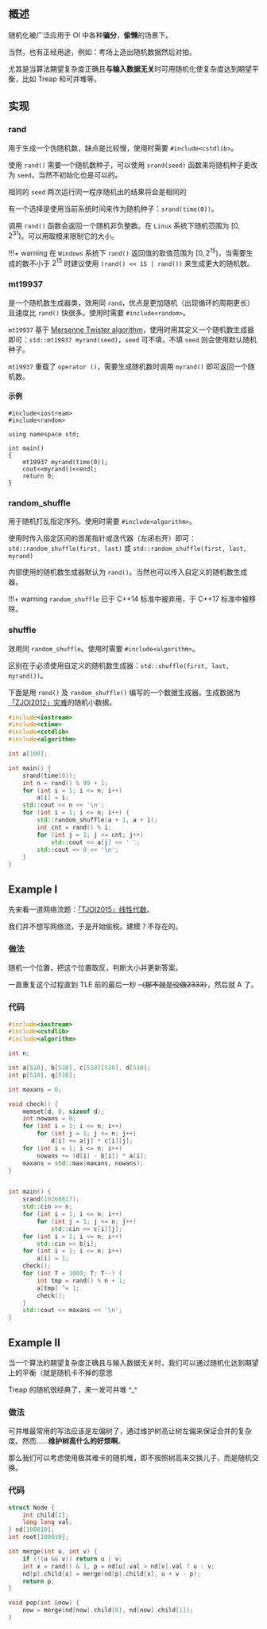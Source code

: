 ## 概述

随机化被广泛应用于 OI 中各种**骗分**，**偷懒**的场景下。

当然，也有正经用途，例如：考场上造出随机数据然后对拍。

尤其是当算法期望复杂度正确且**与输入数据无关**时可用随机化使复杂度达到期望平衡，比如 Treap 和可并堆等。

## 实现

### rand

用于生成一个伪随机数，缺点是比较慢，使用时需要 `#include<cstdlib>`。

使用 `rand()` 需要一个随机数种子，可以使用 `srand(seed)` 函数来将随机种子更改为 `seed`，当然不初始化也是可以的。

相同的 `seed` 两次运行同一程序随机出的结果将会是相同的

有一个选择是使用当前系统时间来作为随机种子：`srand(time(0))`。

调用 `rand()` 函数会返回一个随机非负整数。在 `Linux` 系统下随机范围为 $\left[0,2^{31}\right)$。可以用取模来限制它的大小。

!!!+ warning
    在 `Windows` 系统下 `rand()` 返回值的取值范围为 $\left[0,2^{15}\right)$，当需要生成的数不小于 $2^{15}$ 时建议使用 `(rand() << 15 | rand())` 来生成更大的随机数。

### mt19937

是一个随机数生成器类，效用同 `rand`，优点是更加随机（出现循环的周期更长）且速度比 `rand()` 快很多。使用时需要 `#include<random>`。

`mt19937` 基于 [Mersenne Twister algorithm](https://en.wikipedia.org/wiki/Mersenne_Twister)，使用时用其定义一个随机数生成器即可：`std::mt19937 myrand(seed)`，`seed` 可不填，不填 `seed` 则会使用默认随机种子。

`mt19937` 重载了 `operator ()`，需要生成随机数时调用 `myrand()` 即可返回一个随机数。

#### 示例

```
#include<iostream>
#include<random>
 
using namespace std;
 
int main()
{
    mt19937 myrand(time(0));
    cout<<myrand()<<endl;
    return 0;
}
```

### random_shuffle

用于随机打乱指定序列。使用时需要 `#include<algorithm>`。

使用时传入指定区间的首尾指针或迭代器（左闭右开）即可：`std::random_shuffle(first, last)` 或 `std::random_shuffle(first, last, myrand)`

内部使用的随机数生成器默认为 `rand()`。当然也可以传入自定义的随机数生成器。

!!!+ warning
    `random_shuffle` 已于 C++14 标准中被弃用，于 C++17 标准中被移除。
   
### shuffle

效用同 `random_shuffle`。使用时需要 `#include<algorithm>`。

区别在于必须使用自定义的随机数生成器：`std::shuffle(first, last, myrand())`。

下面是用 `rand()` 及 `random_shuffle()` 编写的一个数据生成器。生成数据为[「ZJOI2012」灾难](https://www.luogu.org/problemnew/show/P2597)的随机小数据。

```cpp
#include<iostream>
#include<ctime>
#include<cstdlib>
#include<algorithm>

int a[100];

int main() {
    srand(time(0));
    int n = rand() % 99 + 1;
    for (int i = 1; i <= n; i++)
        a[i] = i;
    std::cout << n << '\n';
    for (int i = 1; i <= n; i++) {
        std::random_shuffle(a + 1, a + i);
        int cnt = rand() % i;
        for (int j = 1; j <= cnt; j++)
            std::cout << a[j] << ' ';
        std::cout << 0 << '\n';
    }
}

```

## Example I

先来看一道网络流题：[「TJOI2015」线性代数](https://www.lydsy.com/JudgeOnline/problem.php?id=3996)。

我们并不想写网络流，于是开始偷税。建模？不存在的。

### 做法

随机一个位置，把这个位置取反，判断大小并更新答案。

一直重复这个过程直到 TLE 前的最后一秒 ~~（那不就是没做2333）~~，然后就 A 了。

### 代码

```cpp
#include<iostream>
#include<cstdlib>
#include<algorithm>

int n;

int a[510], b[510], c[510][510], d[510];
int p[510], q[510];

int maxans = 0;

void check() {
    memset(d, 0, sizeof d);
    int nowans = 0;
    for (int i = 1; i <= n; i++)
        for (int j = 1; j <= n; j++)
            d[i] += a[j] * c[i][j];
    for (int i = 1; i <= n; i++)
        nowans += (d[i] - b[i]) * a[i];
    maxans = std::max(maxans, nowans);
}


int main() {
    srand(19260817);
    std::cin >> n;
    for (int i = 1; i <= n; i++)
        for (int j = 1; j <= n; j++)
            std::cin >> c[i][j];
    for (int i = 1; i <= n; i++)
        std::cin >> b[i];
    for (int i = 1; i <= n; i++)
        a[i] = 1;
    check();
    for (int T = 1000; T; T--) {
        int tmp = rand() % n + 1;
        a[tmp] ^= 1;
        check();
    }
    std::cout << maxans << '\n';
}
```

## Example II

当一个算法的期望复杂度正确且与输入数据无关时，我们可以通过随机化达到期望上的平衡（就是随机卡不掉的意思

Treap 的随机很经典了，来一发可并堆 ^_^

### 做法

可并堆最常用的写法应该是左偏树了，通过维护树高让树左偏来保证合并的复杂度。然而......**维护树高什么的好烦啊**。

那么我们可以考虑使用极其难卡的随机堆，即不按照树高来交换儿子，而是随机交换。

### 代码

```cpp
struct Node {
    int child[2];
    long long val;
} nd[100010];
int root[100010];

int merge(int u, int v) {
    if (!(u && v)) return u | v;
    int x = rand() & 1, p = nd[u].val > nd[v].val ? u : v;
    nd[p].child[x] = merge(nd[p].child[x], u + v - p);
    return p;
}

void pop(int &now) {
    now = merge(nd[now].child[0], nd[now].child[1]);
}
```
